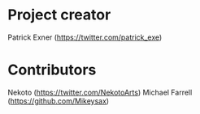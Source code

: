 # Project creator
Patrick Exner (https://twitter.com/patrick_exe)

# Contributors
Nekoto (https://twitter.com/NekotoArts)
Michael Farrell (https://github.com/Mikeysax)
